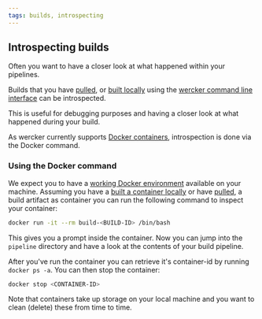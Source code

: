 ```yaml
---
tags: builds, introspecting
---
```


## Introspecting builds

Often you want to have a closer look at what happened within your
pipelines.

Builds that you have [pulled](/docs/build/pulling-builds.html), or
[built locally](/docs/build/local-builds.html) using the [wercker command line
interface](/docs/cli/commands.html) can be introspected.

This is useful for debugging purposes and having a closer look at what
happened during your build.

As wercker currently supports [Docker containers](/docs/containers/dockerhub.html), introspection is
done via the Docker command.

### Using the Docker command

We expect you to have a [working Docker environment](/learn/basics/03_the-wercker-cli.html) available on your
machine. Assuming you have a [built a container
locally]((/docs/build/local-builds.html) ) or have [pulled](/docs/build/pulling-builds.html), a
build artifact as container you can run the following command to inspect
your container:

```sh
docker run -it --rm build-<BUILD-ID> /bin/bash
```

This gives you a prompt inside the container. Now you can jump into the
`pipeline` directory and have a look at the contents of your build
pipeline.

After you've run the container you can retrieve it's container-id by
running `docker ps -a`. You can then stop the container:

```sh
docker stop <CONTAINER-ID>
```

Note that containers take up storage on your local machine and you want
to clean (delete) these from time to time.
